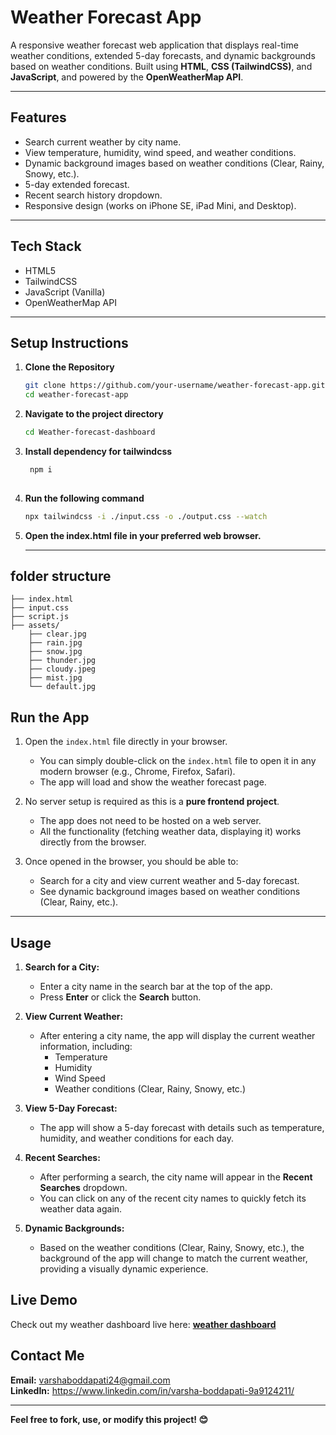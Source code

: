 # Weather Forecast App

A responsive weather forecast web application that displays real-time weather conditions, extended 5-day forecasts, and dynamic backgrounds based on weather conditions. Built using **HTML**, **CSS (TailwindCSS)**, and **JavaScript**, and powered by the **OpenWeatherMap API**.

---


## Features

- Search current weather by city name.
- View temperature, humidity, wind speed, and weather conditions.
- Dynamic background images based on weather conditions (Clear, Rainy, Snowy, etc.).
- 5-day extended forecast.
- Recent search history dropdown.
- Responsive design (works on iPhone SE, iPad Mini, and Desktop).

---

## Tech Stack

- HTML5
- TailwindCSS
- JavaScript (Vanilla)
- OpenWeatherMap API

---

##  Setup Instructions

 1. **Clone the Repository**

    ```bash
    git clone https://github.com/your-username/weather-forecast-app.git
    cd weather-forecast-app
 2. **Navigate to the project directory**
       ```bash
       cd Weather-forecast-dashboard

 3. **Install dependency for tailwindcss**
     ```bash
      npm i
        
  5. **Run the following command**
      ```bash
     npx tailwindcss -i ./input.css -o ./output.css --watch
  6. **Open the index.html file in your preferred web browser.**

     ---    

## folder structure

```
├── index.html
├── input.css 
├── script.js
├── assets/
    ├── clear.jpg
    ├── rain.jpg
    ├── snow.jpg
    ├── thunder.jpg
    ├── cloudy.jpeg
    ├── mist.jpg
    └── default.jpg
```

## Run the App

1. Open the `index.html` file directly in your browser.
   
   - You can simply double-click on the `index.html` file to open it in any modern browser (e.g., Chrome, Firefox, Safari).
   - The app will load and show the weather forecast page.

2. No server setup is required as this is a **pure frontend project**.
   
   - The app does not need to be hosted on a web server.
   - All the functionality (fetching weather data, displaying it) works directly from the browser.

3. Once opened in the browser, you should be able to:
   - Search for a city and view current weather and 5-day forecast.
   - See dynamic background images based on weather conditions (Clear, Rainy, etc.).

---

## Usage

1. **Search for a City:**
   - Enter a city name in the search bar at the top of the app.
   - Press **Enter** or click the **Search** button.

2. **View Current Weather:**
   - After entering a city name, the app will display the current weather information, including:
     - Temperature
     - Humidity
     - Wind Speed
     - Weather conditions (Clear, Rainy, Snowy, etc.)

3. **View 5-Day Forecast:**
   - The app will show a 5-day forecast with details such as temperature, humidity, and weather conditions for each day.

4. **Recent Searches:**
   - After performing a search, the city name will appear in the **Recent Searches** dropdown.
   - You can click on any of the recent city names to quickly fetch its weather data again.

5. **Dynamic Backgrounds:**
   - Based on the weather conditions (Clear, Rainy, Snowy, etc.), the background of the app will change to match the current weather, providing a visually dynamic experience.
  
##  Live Demo
Check out my weather dashboard live here: **[weather dashboard](https://varsha-boddapati-24.github.io/weather-forecast-dashboard/)**

##  Contact Me
 **Email:** varshaboddapati24@gmail.com     
 **LinkedIn:** https://www.linkedin.com/in/varsha-boddapati-9a9124211/

---

**Feel free to fork, use, or modify this project! 😊**


   



